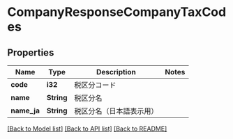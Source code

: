 # CompanyResponseCompanyTaxCodes

## Properties

Name | Type | Description | Notes
------------ | ------------- | ------------- | -------------
**code** | **i32** | 税区分コード | 
**name** | **String** | 税区分名 | 
**name_ja** | **String** | 税区分名（日本語表示用） | 

[[Back to Model list]](../README.md#documentation-for-models) [[Back to API list]](../README.md#documentation-for-api-endpoints) [[Back to README]](../README.md)


